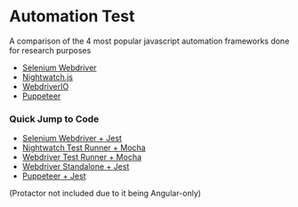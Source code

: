 # Automation Test

A comparison of the 4 most popular javascript automation frameworks done for research purposes

* [Selenium Webdriver](https://github.com/sgarcia-dev/automation-test/tree/master/selenium-test)
* [Nightwatch.js](https://github.com/sgarcia-dev/automation-test/tree/master/nightwatch-test)
* [WebdriverIO](https://github.com/sgarcia-dev/automation-test/tree/master/webdriverio-test)
* [Puppeteer](https://github.com/sgarcia-dev/automation-test/tree/master/puppeteer-test)

### Quick Jump to Code

* [Selenium Webdriver + Jest](https://github.com/sgarcia-dev/automation-test/blob/master/selenium-test/test/google.test.js)
* [Nightwatch Test Runner + Mocha](https://github.com/sgarcia-dev/automation-test/blob/master/nightwatch-test/test/google.spec.js)
* [Webdriver Test Runner + Mocha](https://github.com/sgarcia-dev/automation-test/blob/master/webdriverio-test/test/google.spec.js)
* [Webdriver Standalone + Jest](https://github.com/sgarcia-dev/automation-test/blob/master/webdriverio-test/jest/google.test.js)
* [Puppeteer + Jest](https://github.com/sgarcia-dev/automation-test/blob/master/puppeteer-test/test/google.test.js)

(Protactor not included due to it being Angular-only)